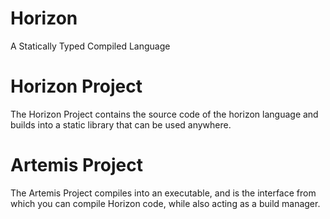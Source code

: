 # Horizon
A Statically Typed Compiled Language

# Horizon Project
The Horizon Project contains the source code of the horizon language and builds into a static library that can be used anywhere.

# Artemis Project
The Artemis Project compiles into an executable, and is the interface from which you can compile Horizon code, while also acting as a build manager.